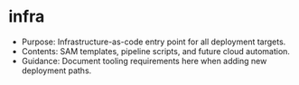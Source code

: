 # infra

- Purpose: Infrastructure-as-code entry point for all deployment targets.
- Contents: SAM templates, pipeline scripts, and future cloud automation.
- Guidance: Document tooling requirements here when adding new deployment paths.
